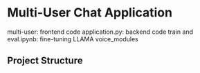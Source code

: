 # Multi-User Chat Application

multi-user: frontend code
application.py: backend code
train and eval.ipynb: fine-tuning LLAMA
voice_modules
## Project Structure